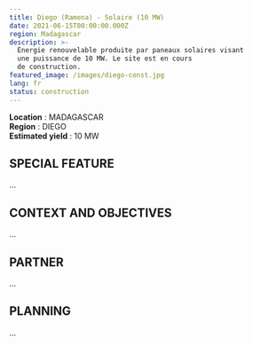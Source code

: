 ```yaml
---
title: Diego (Ramena) - Solaire (10 MW)
date: 2021-06-15T00:00:00.000Z
region: Madagascar
description: >-
  Énergie renouvelable produite par paneaux solaires visant
  une puissance de 10 MW. Le site est en cours 
  de construction.
featured_image: /images/diego-const.jpg
lang: fr
status: construction
---
```

**Location** : MADAGASCAR<br>
**Region** : DIEGO<br>
**Estimated yield** : 10 MW<br>

## SPECIAL FEATURE

...

## CONTEXT AND OBJECTIVES

...

## PARTNER

...

## PLANNING

...

